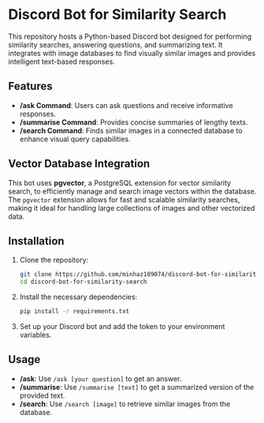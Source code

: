# Discord Bot for Similarity Search

This repository hosts a Python-based Discord bot designed for performing similarity searches, answering questions, and summarizing text. It integrates with image databases to find visually similar images and provides intelligent text-based responses.

## Features

- **/ask Command**: Users can ask questions and receive informative responses.
- **/summarise Command**: Provides concise summaries of lengthy texts.
- **/search Command**: Finds similar images in a connected database to enhance visual query capabilities.

## Vector Database Integration

This bot uses **pgvector**, a PostgreSQL extension for vector similarity search, to efficiently manage and search image vectors within the database. The `pgvector` extension allows for fast and scalable similarity searches, making it ideal for handling large collections of images and other vectorized data.

## Installation

1. Clone the repository:
    ```bash
    git clone https://github.com/minhaz109074/discord-bot-for-similarity-search.git
    cd discord-bot-for-similarity-search
    ```

2. Install the necessary dependencies:
    ```bash
    pip install -r requirements.txt
    ```

3. Set up your Discord bot and add the token to your environment variables.

## Usage

- **/ask**: Use `/ask [your question]` to get an answer.
- **/summarise**: Use `/summarise [text]` to get a summarized version of the provided text.
- **/search**: Use `/search [image]` to retrieve similar images from the database.
